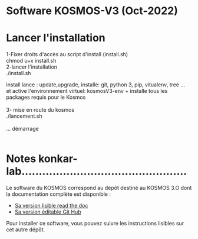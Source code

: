 # Software KOSMOS-V3 (Oct-2022)
# Lancer l'installation
1-Fixer droits d'accès au script d'install (install.sh)<br>
  chmod u+x install.sh<br>
2-lancer l'installation<br>
  ./install.sh<br>

install lance : update,upgrade, installe: git, python 3, pip, vitualenv, tree ...<br>
et active l'environnement virtuel: kosmosV3-env + installe tous les packages requis pour le Kosmos<br>
<br>
3- mise en route du kosmos<br>
  ./lancement.sh<br>
<br>
  ... démarrage<br>
<br>
# Notes konkar-lab................................................
Le software du KOSMOS correspond au dépôt destiné au KOSMOS 3.O dont la documentation complète est disponible :
 - [Sa version lisible read the doc](https://kosmos30.readthedocs.io/fr/latest/)
 - [Sa version éditable Git Hub](https://github.com/KonkArLab/KOSMOS)
 
 Pour installer ce software, vous pouvez suivre les instructions lisibles sur cet autre dépôt.
 
